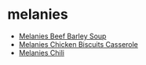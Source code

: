 # melanies

 * [Melanies Beef Barley Soup](../../index/m/melanies-beef-barley-soup.json)
 * [Melanies Chicken Biscuits Casserole](../../index/m/melanies-chicken-biscuits-casserole.json)
 * [Melanies Chili](../../index/m/melanies-chili.json)
